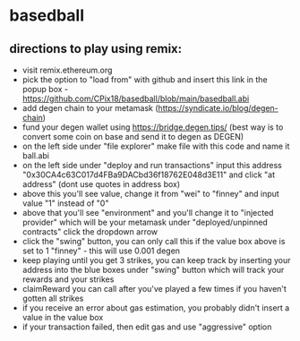 # basedball

## directions to play using remix:
- visit remix.ethereum.org
- pick the option to "load from" with github and insert this link in the popup box - https://github.com/CPix18/basedball/blob/main/basedball.abi
- add degen chain to your metamask (https://syndicate.io/blog/degen-chain)
- fund your degen wallet using https://bridge.degen.tips/ (best way is to convert some coin on base and send it to degen as DEGEN)
- on the left side under "file explorer" make file with this code and name it ball.abi
- on the left side under "deploy and run transactions" input this address "0x30CA4c63C017d4FBa9DACbd36f18762E048d3E11" and click "at address" (dont use quotes in address box)
- above this you'll see value, change it from "wei" to "finney" and input value "1" instead of "0"
- above that you'll see "environment" and you'll change it to "injected provider" which will be your metamask
under "deployed/unpinned contracts" click the dropdown arrow 
- click the "swing" button, you can only call this if the value box above is set to 1 "finney" - this will use 0.001 degen
- keep playing until you get 3 strikes, you can keep track by inserting your address into the blue boxes under "swing" button which will track your rewards and your strikes
- claimReward you can call after you've played a few times if you haven't gotten all strikes
- if you receive an error about gas estimation, you probably didn't insert a value in the value box
- if your transaction failed, then edit gas and use "aggressive" option
